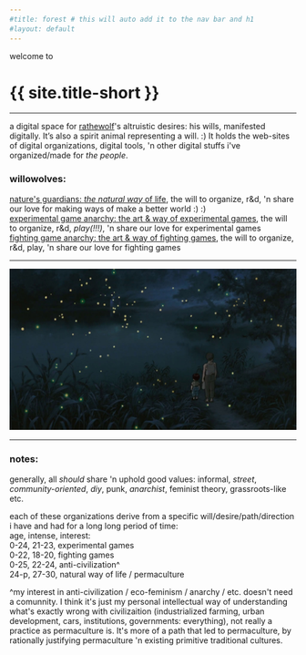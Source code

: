 ```yaml
---
#title: forest # this will auto add it to the nav bar and h1
#layout: default
---
```

welcome to
# {{ site.title-short }}

---

a digital space for [rathewolf](https://rathewolf.com)'s altruistic desires: his wills, manifested digitally. It’s also a spirit animal representing a will. :) It holds the web-sites of digital organizations, digital tools, 'n other digital stuffs i've organized/made for *the people*.

### willowolves:
[nature's guardians: *the natural way* of life](https://natural.willowolf.com/), the will to organize, r&d, 'n share our love for making ways of make a better world :) :)  
[experimental game anarchy: the art & way of experimental games](https://experimental.willowolf.com), the will to organize, r&d, *play(!!!)*, 'n share our love for experimental games  
[fighting game anarchy: the art & way of fighting games](https://fighting.willowolf.com), the will to organize, r&d, play, 'n share our love for fighting games

---

![](graveyard-of-fireflies.jpg?raw=true)

---

### notes:
generally, all *should* share 'n uphold good values: informal, *street*, *community-oriented*, *diy*, punk, *anarchist*, feminist theory, grassroots-like etc.

each of these organizations derive from a specific will/desire/path/direction i have and had for a long long period of time:  
age, intense, interest:  
0-24, 21-23, experimental games  
0-22, 18-20, fighting games  
0-25, 22-24, anti-civilization^  
24-p, 27-30, natural way of life / permaculture

^my interest in anti-civilization / eco-feminism / anarchy / etc. doesn't need a comunnity. I think it's just my personal intellectual way of understanding what's exactly wrong with civilizaition (industrialized farming, urban development, cars, institutions, governments: everything), not really a practice as permaculture is. It's more of a path that led to permaculture, by rationally justifying permaculture 'n existing primitive traditional cultures.

